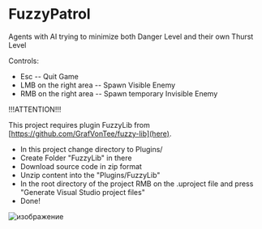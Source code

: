 # FuzzyPatrol

Agents with AI trying to minimize both Danger Level and their own Thurst Level

Controls:
- Esc -- Quit Game
- LMB on the right area -- Spawn Visible Enemy
- RMB on the right area -- Spawn temporary Invisible Enemy

!!!ATTENTION!!!

This project requires plugin FuzzyLib from [https://github.com/GrafVonTee/fuzzy-lib](here).
- In this project change directory to Plugins/
- Create Folder "FuzzyLib" in there
- Download source code in zip format
- Unzip content into the "Plugins/FuzzyLib"
- In the root directory of the project RMB on the .uproject file and press "Generate Visual Studio project files"
- Done!

![изображение](https://github.com/GrafVonTee/fuzzy-patrol/assets/47254952/b1b1ab33-7948-4f83-9b95-cf36db6174a2)
